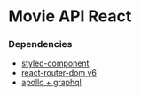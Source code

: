 # Movie API React

### Dependencies

- [styled-component](https://styled-components.com/docs)
- [react-router-dom v6](https://reactrouter.com/docs/en/v6)
- [apollo + graphql](https://www.apollographql.com/docs/react/get-started)
